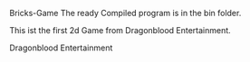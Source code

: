 Bricks-Game
The ready Compiled program is in the bin folder.

This ist the first 2d Game from Dragonblood Entertainment.





Dragonblood Entertainment
